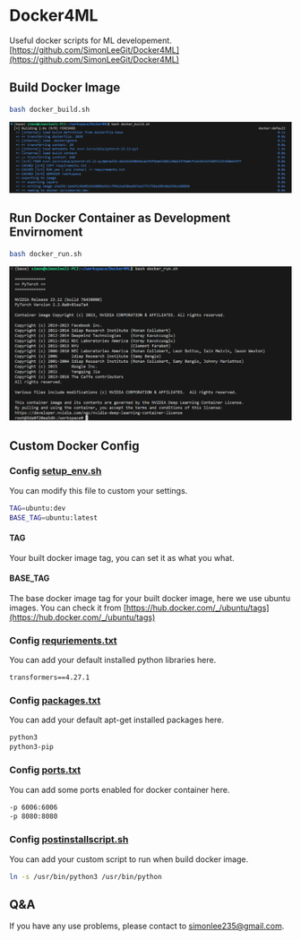# Docker4ML

Useful docker scripts for ML developement.
[https://github.com/SimonLeeGit/Docker4ML](https://github.com/SimonLeeGit/Docker4ML)

## Build Docker Image

```bash
bash docker_build.sh
```

![build_docker](build_docker.png)

## Run Docker Container as Development Envirnoment

```bash
bash docker_run.sh
```

![run_docker](run_docker.png)

## Custom Docker Config

### Config [setup_env.sh](./setup_env.sh)

You can modify this file to custom your settings.

```bash
TAG=ubuntu:dev
BASE_TAG=ubuntu:latest
```

#### TAG

Your built docker image tag, you can set it as what you what.

#### BASE_TAG

The base docker image tag for your built docker image, here we use ubuntu images.
You can check it from [https://hub.docker.com/_/ubuntu/tags](https://hub.docker.com/_/ubuntu/tags)

### Config [requriements.txt](./requirements.txt)

You can add your default installed python libraries here.

```txt
transformers==4.27.1
```

### Config [packages.txt](./packages.txt)

You can add your default apt-get installed packages here.

```txt
python3
python3-pip
```

### Config [ports.txt](./ports.txt)

You can add some ports enabled for docker container here.

```txt
-p 6006:6006
-p 8080:8080
```

### Config [postinstallscript.sh](./postinstallscript.sh)

You can add your custom script to run when build docker image.

```bash
ln -s /usr/bin/python3 /usr/bin/python
```

## Q&A

If you have any use problems, please contact to <simonlee235@gmail.com>.
